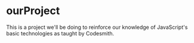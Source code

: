 # ourProject

This is a project we'll be doing to reinforce our knowledge of JavaScript's basic technologies as taught by Codesmith.
